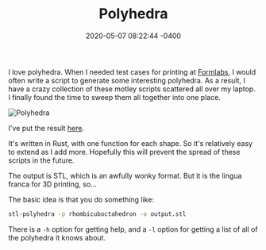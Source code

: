 ﻿---
layout: post
title:  "Polyhedra"
date:   2020-05-07 08:22:44 -0400
categories: jekyll update
---
I love polyhedra. When I needed test cases for printing at [Formlabs](https://formlabs.com/software/), 
I would often write a script to generate some interesting polyhedra. As a result, I have a crazy 
collection of these motley scripts scattered all over my laptop. I finally found the time to sweep 
them all together into one place.

![Polyhedra]({{site.baseurl}}/images/polyhedra_screenshot.png)

I've put the result [here](https://github.com/rustytriangles/stl-polyhedra).

It's written in Rust, with one function for each shape. So it's relatively
easy to extend as I add more. Hopefully this will prevent the spread of these
scripts in the future.

The output is STL, which is an awfully wonky format. But it is the lingua
franca for 3D printing, so... 

The basic idea is that you do something like:
```bash
stl-polyhedra -p rhombicuboctahedron -o output.stl
```

There is a `-h` option for getting help, and a `-l` option for getting a list
of all of the polyhedra it knows about.